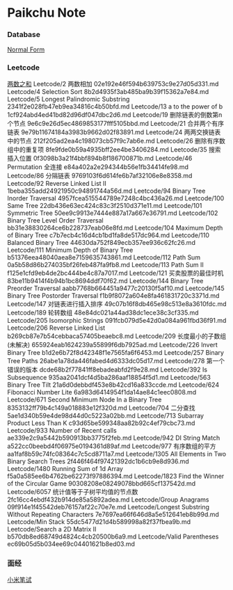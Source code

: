 # Paikchu Note

### Database
[Normal Form](NormalForm.md)

### Leetcode
[两数之和](Leetcode/1.两数之和.md)
Leetcode/2 两数相加 02e192e46f594b639753c9e27d05d331.md
Leetcode/4 Selection Sort 8b2d4935f3ab485ba9b39f15362a7e84.md
Leetcode/5 Longest Palindromic Substring 2341f2e028fb47eb9ea34816c4b50bfd.md
Leetcode/13 a to the power of b 1cf924abd4ed41bd82d96df047dbc2d6.md
Leetcode/19 删除链表的倒数第n个节点 9e6c9e26d5ec4869853177fff5105bbd.md
Leetcode/21 合并两个有序链表 9e79b11674184a3983b9662d02f83891.md
Leetcode/24 两两交换链表中的节点 212f205ad2ea4c198073cb57f9c7ab6e.md
Leetcode/26 删除有序数组中的重复项 8fe9fde0b59a4935bff2ee4be3406284.md
Leetcode/35 搜索插入位置 0f3098b3a21f4bbf894b8f186700871b.md
Leetcode/46 Permutation 全连接 e84a402a2e294344b56e1fb34414fe98.md
Leetcode/86 分隔链表 9769103f6d614fe6b7af32106e8e8358.md
Leetcode/92 Reverse Linked List II 1beba355add24921950c94891744a56d.md
Leetcode/94 Binary Tree Inorder Traversal 4957fcea515544789e7248c4bc436a26.md
Leetcode/100 Same Tree 22db436e63ec424c83c3f2510d371e11.md
Leetcode/101 Symmetric Tree 50ee9c9913e7444e887a17a667e36791.md
Leetcode/102 Binary Tree Level Order Traversal bb31e38830264ce6b228737eab06e8fd.md
Leetcode/104 Maximum Depth of Binary Tree c7b7ecb4c16d4cb1bd1fa8de517dc964.md
Leetcode/110 Balanced Binary Tree 44630da752f849ecb357ee936c62fc26.md
Leetcode/111 Minimum Depth of Binary Tree b51376eea48040aea8e7159635743861.md
Leetcode/112 Path Sum 0a5b58d86b274035bf26feb487fa9fb8.md
Leetcode/113 Path Sum II f125e1cfd9eb4de2bc444be4c87a7017.md
Leetcode/121 买卖股票的最佳时机 83be11b9414f4b94b1bc8694ddf70f62.md
Leetcode/144 Binary Tree Preorder Traversal aabb7768b664451a9477c20130f5af10.md
Leetcode/145 Binary Tree Postorder Traversal f1b9f8072a604e8fa461831720c3371d.md
Leetcode/147 对链表进行插入排序 49c07b16f8db465e98c513e8a3610fdc.md
Leetcode/189 轮转数组 48e84dc021a44ad38dc1ece38c3cf335.md
Leetcode/205 Isomorphic Strings 091fcb079d5e42d0a084a961fbd36f91.md
Leetcode/206 Reverse Linked List b269cb87e7b54cebbaca57405beaebc8.md
Leetcode/209 长度最小的子数组(未解决) 655924eab1624239a55899f6db7925ad.md
Leetcode/226 Invert Binary Tree b1d2e6b72f8d42348f1e7565fa6f6453.md
Leetcode/257 Binary Tree Paths 26abe1a78da446fabed4d6333dc05d17.md
Leetcode/278 第一个错误的版本 dcde68b2f77841ff8ebadeabfd2f9e28.md
Leetcode/392 Is Subsequence 935aa2041dcf4d5ba286aaf18854f5d1.md
Leetcode/563 Binary Tree Tilt 21a6d0debbdf453e8b42cd16a833ccde.md
Leetcode/624 Fibonacci Number Lite 6a983d6414954f1da14ae84c1eec0808.md
Leetcode/671 Second Minimum Node In a Binary Tree 8353132ff79b4c149a018883e12f320d.md
Leetcode/704 二分查找 5ae1d340b59e4de98d44d0c5223a02bb.md
Leetcode/713 Subarray Product Less Than K c93d65be599348aa82b92c4ef79cbc73.md
Leetcode/933 Number of Recent calls ae339e2c9a5442b590913bb3775f2feb.md
Leetcode/942 DI String Match a522cc0beebd4f06975e0194361d89af.md
Leetcode/977 有序数组的平方 aa1faf8b59c74fc08364c7c5cd8711a7.md
Leetcode/1305 All Elements in Two Binary Search Trees 2f446f464f97421392dc1b6cb9e8d936.md
Leetcode/1480 Running Sum of 1d Array f5a0a585ee6b4762be62273f97886394.md
Leetcode/1823 Find the Winner of the Circular Game 90308208e08249078bbd665cf137542d.md
Leetcode/6057 统计值等于子树平均值的节点数 2fc16cc4ebdf432b914de85a5892adea.md
Leetcode/Group Anagrams 09f914e1f45542deb76157af22c70e7e.md
Leetcode/Longest Substring Without Repeating Characters 7e7697ea66f646d8a5e512641eb8b99d.md
Leetcode/Min Stack 55dc5477d21d4b589998a82f37fbea9b.md
Leetcode/Search a 2D Matrix II b570db8ed68749d4824c4cb20500b6a9.md
Leetcode/Valid Parentheses ec69b05d5b034ee69c04401621b8ed03.md


### 面经
[小米笔试](小米面经/小米2020校招软件开发工程师.md)

